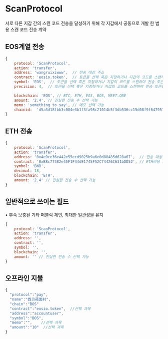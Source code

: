 # ScanProtocol
서로 다른 지갑 간의 스캔 코드 전송을 달성하기 위해 각 지갑에서 공동으로 개발 한 범용 스캔 코드 전송 계약


## EOS계열 전송 

```javascript
{
    protocol: 'ScanProtocol', 
    action: 'transfer',
    address: 'wangruixiwww',  // 전송 대상 주소
    contract: 'eosio.token',  // 토큰을 선택 혹은 지정하거나 지갑의 코드를 스캔하여 전송 토큰을 선택할 수 있습니다. 필드 symbol와 precision을 일치시켜야합니다.
    symbol: 'EOS',  // 토큰을 선택 혹은 지정하거나 지갑의 코드를 스캔하여 전송 토큰을 선택할 수 있습니다. 필드contract와 precision을 일치시켜야합니다.
    precision: 4,  // 토큰을 선택 혹은 지정하거나 지갑의 코드를 스캔하여 전송 토큰을 선택할 수 있습니다. 필드 contract와 symbol를 일치시켜야합니다.

    blockchain: 'EOS', // BTC, ETH, EOS, BOS, MEET.ONE 
    amount: '2.4', // 진실한 전송 수 선택 가능
    memo: 'something to say', // 메모 선택 가능
    chainid:  'd5a3d18fbb3c084e3b1f3fa98c21014b5f3db536cc15d08f9f6479517c6a3d86' // 선택 가능
}

```

## ETH 전송

```javascript
{
    protocol: 'ScanProtocol', 
    action: 'transfer',
    address: '0x4e9ce36e442e55ecd9025b9a6e0d88485d628a67',  // 전송 대상 주소
    contract: '0xB8c77482e45F1F44dE1745F52C74426C631bDD52', // ETH비움 또는 비어 있음
    symbol: 'BNB',
    decimal: 18,
    blockchain: 'ETH',
    amount: '2.4' // 진실한 전송 수 선택 가능
}
```

## 일반적으로 쓰이는 필드 
 • 후속 보충된 기타 퍼블릭 체인, 최대한 일관성을 유지
```javascript
{
    protocol: 'ScanProtocol', 
    action: 'transfer',
    address: '', 
    contract: '',
    symbol: '',
    blockchain: '',
    amount: '' // 진실한 전송 수 선택 가능
}
```

## 오프라인 지불
```javascript
{
  "protocol":"pay",
  "name":"西贝莜面村",
  "chain":"BOS"
  "contract":"eosio.token",  //선택 과목
  "address":"accountuser",
  "symbol":"BOS",
  "memo":"",    //선택 과목
  "amount":"10"  //선택 과목   
}
```